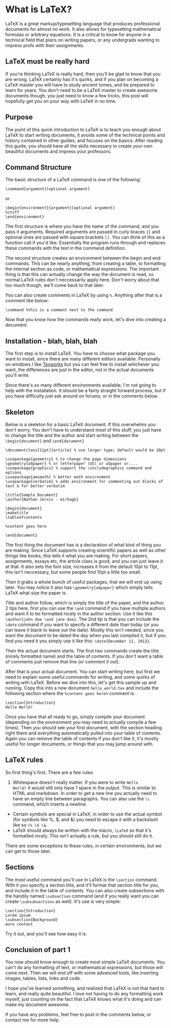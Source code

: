 What is LaTeX?
===

LaTeX is a great markup/typesetting language that produces professional documents for almost no work. It also allows for typesetting mathematical formulas or arbitrary equations. It is a critical to know for anyone in a technical field that plans on writing papers, or any undergrads wanting to impress profs with their assignments.

LaTeX must be really hard
---

If you're thinking LaTeX is really hard, then you'll be glad to know that you are wrong. LaTeX certainly has it's quirks, and if you plan on becoming a LaTeX master you will have to study ancient tomes, and be prepared to learn for years. You don't need to be a LaTeX master to create awesome documents though, you just need to know a few tricks, this post will hopefully get you on your way with LaTeX in no time.

Purpose
---

The point of this quick introduction to LaTeX is to teach you enough about LaTeX to start writing documents, it avoids some of the technical points and history contained in other guides, and focuses on the basics. After reading this guide, you should have all the skills necessary to create your own beautiful documents and impress your professors.

Command Structure
---

The basic structure of a LaTeX command is one of the following:

    \command{argument}[optional argument]

or

    \begin{environment}{argument}[optional argument]
    %stuff
    \end{environment}

The first structure is where you have the name of the command, and you pass it arguments. Required arguments are passed in curly braces `{}` and optional ones are passed with square brackets `[]`. You can think of this as a function call if you'd like. Essentially the program runs through and replaces these commands with the text in the command definition.

The second structure creates an environment between the begin and end commands. This can be nearly anything, from creating a table, to formatting the internal section as code, or mathematical expressions. The important thing is that this can actually change the way the document is read, so normal LaTeX rules don't neccessarily apply here. Don't worry about that too much though, we'll come back to that later.

You can also create comments in LaTeX by using `%`. Anything after that is a comment like below:

	\command %this is a comment next to the command

Now that you know how the commands really work, let's dive into creating a document.

Installation - blah, blah, blah
---

The first step is to install LaTeX. You have to choose what package you want to install, since there are many different editors available. Personally on windows I like [Texworks](http://www.tug.org/texworks/) but you can feel free to install whichever you want, the differences are just in the editor, not in the actual documents you'll write.

Since there's so many different environments available, I'm not going to help with the installation. It should be a fairly straight forward process, but if you have difficulty just ask around on forums, or in the comments below.

Skeleton
---
Below is a skeleton for a basic LaTeX document. If this overwhelms you don't worry. You don't have to understand most of this stuff, you just have to change the title and the author and start writing between the `\begin{document}` and `\end{document}`

	\documentclass[11pt]{article} % use larger type; default would be 10pt

	\usepackage{geometry} % to change the page dimensions
	\geometry{a4paper} % or letterpaper (US) or a5paper or....
	\usepackage{graphicx} % support the \includegraphics command and options
	\usepackage{amsmath} % better math environment
	\usepackage{verbatim} % adds environment for commenting out blocks of text & for better verbatim
	
	\title{Sample Document}
	\author{Nathan Jervis - mirhagk}

    \begin{document}
	\maketitle
	\tableofcontents

	%content goes here

	\end{document}

The first thing the document has is a declaration of what kind of thing you are making. Since LaTeX supports creating scientific papers as well as other things like books, this tells it what you are making. For short papers, assignments, essays etc, the article class is good, and you can just leave it at that. It also sets the font size, increases it from the default 10pt to 11pt, this isn't neccessary, but some people find 10pt a little too small.

Then it grabs a whole bunch of useful packages, that we will end up using later. You may notice it also has `\geometry{a4paper}` which simply tells LaTeX what size the paper is.

Title and author follow, which is simply the title of the paper, and the author. 2 tips here, first you can use the `\and` command if you have multiple authors and want it to be formatted nicely in the author section. Use it like this `\author{john doe \and jane doe}`. The 2nd tip is that you can include the `\date` command if you want to specify a different date than today (or you can leave it blank to leave out the date). Mostly this isn't needed, since you want the document to be dated the day when you last compiled it, but if you find you need it you simply use it like this: `\date{December 11, 2013}`.

Then the actual document starts. The first two commands create the title (nicely formatted name) and the table of contents. If you don't want a table of comments just remove that line (or comment it out).

After that is your actual document. You can start writing here, but first we need to explain some useful commands for writing, and some quirks of writing with LaTeX. Before we dive into this, let's get this sample up and running. Copy this into a new document `hello_world.tex` and include the following section where the `%content goes here%` comment is:

	\section{Introduction}
	Hello World!

Once you have that all ready to go, simply compile your document (depending on the environment you may need to actually compile a few times). Then you should see your first document, with the section heading right there and everything automatically pulled into your table of contents. Again you can remove the table of contents if you don't like it, it's mostly useful for longer documents, or things that you may jump around with.

LaTeX rules
---

So first thing's first. There are a few rules:

1. Whitespace doesn't really matter. If you were to write `Hello                       World!` it would still only have 1 space in the output. This is similar to HTML and markdown. In order to get a new line you actually need to have an empty line between paragraphs. You can also use the `\\` command, which inserts a newline.
* Certain symbols are special in LaTeX, in order to use the actual symbol (for symbols like %, $, and &) you need to escape it with a backslash like so `\% \$ \&`.
* LaTeX should always be written with the macro, `\LaTeX` so that it's formatted nicely. This isn't actually a rule, but you should still do it.

There are some exceptions to these rules, in certain environments, but we can get to those later.

Sections
---

The most useful command you'll use in LaTeX is the `\section` command. With it you specify a section title, and it'll format that section title for you, and include it in the table of contents. You can also create subsections with the handily named `\subsection` command (and if you really want you can create `\subsubsections` as well). It's use is very simple:

	\section{Introduction}
	Lorem ipsum
	\subsection{Background}
	more content

Try it out, and you'll see how easy it is.

Conclusion of part 1
---

You now should know enough to create most simple LaTeX documents. You can't do any formatting of text, or mathematical expressions, but those will come next. Then we will end off with some advanced tools, like inserting images, tables, lists, links and code.

I hope you've learned something, and realized that LaTeX is not that hard to learn, and really quite beautiful. I love not having to do any formatting work myself, just counting on the fact that LaTeX knows what it's doing and can make my document awesome.

If you have any problems, feel free to post in the comments below, or contact me for more help.
